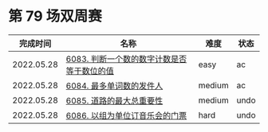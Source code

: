 # 第 79 场双周赛

**完成时间**|**名称**|**难度**|**状态**
------------|--------|--------|-------
2022.05.28|[6083. 判断一个数的数字计数是否等于数位的值](./6083.%20判断一个数的数字计数是否等于数位的值)|easy|ac
2022.05.28|[6084. 最多单词数的发件人](./6084.%20最多单词数的发件人)|medium|ac
2022.05.28|[6085. 道路的最大总重要性](./6085.%20道路的最大总重要性)|medium|undo
2022.05.28|[6086. 以组为单位订音乐会的门票](./6086.%20以组为单位订音乐会的门票)|hard|undo
